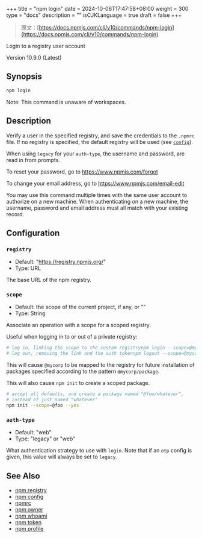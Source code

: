 +++
title = "npm login"
date = 2024-10-06T17:47:58+08:00
weight = 300
type = "docs"
description = ""
isCJKLanguage = true
draft = false
+++

> 原文：[https://docs.npmjs.com/cli/v10/commands/npm-login](https://docs.npmjs.com/cli/v10/commands/npm-login)

Login to a registry user account



Version 10.9.0 (Latest)

## Synopsis



```bash
npm login
```

Note: This command is unaware of workspaces.

## Description

Verify a user in the specified registry, and save the credentials to the `.npmrc` file. If no registry is specified, the default registry will be used (see [`config`](https://docs.npmjs.com/cli/v10/using-npm/config)).

When using `legacy` for your `auth-type`, the username and password, are read in from prompts.

To reset your password, go to https://www.npmjs.com/forgot

To change your email address, go to https://www.npmjs.com/email-edit

You may use this command multiple times with the same user account to authorize on a new machine. When authenticating on a new machine, the username, password and email address must all match with your existing record.

## Configuration

### `registry`

- Default: "https://registry.npmjs.org/"
- Type: URL

The base URL of the npm registry.

### `scope`

- Default: the scope of the current project, if any, or ""
- Type: String

Associate an operation with a scope for a scoped registry.

Useful when logging in to or out of a private registry:



```bash
# log in, linking the scope to the custom registrynpm login --scope=@mycorp --registry=https://registry.mycorp.com
# log out, removing the link and the auth tokennpm logout --scope=@mycorp
```

This will cause `@mycorp` to be mapped to the registry for future installation of packages specified according to the pattern `@mycorp/package`.

This will also cause `npm init` to create a scoped package.



```bash
# accept all defaults, and create a package named "@foo/whatever",
# instead of just named "whatever"
npm init --scope=@foo --yes
```

### `auth-type`

- Default: "web"
- Type: "legacy" or "web"

What authentication strategy to use with `login`. Note that if an `otp` config is given, this value will always be set to `legacy`.

## See Also

- [npm registry](https://docs.npmjs.com/cli/v10/using-npm/registry)
- [npm config](https://docs.npmjs.com/cli/v10/commands/npm-config)
- [npmrc](https://docs.npmjs.com/cli/v10/configuring-npm/npmrc)
- [npm owner](https://docs.npmjs.com/cli/v10/commands/npm-owner)
- [npm whoami](https://docs.npmjs.com/cli/v10/commands/npm-whoami)
- [npm token](https://docs.npmjs.com/cli/v10/commands/npm-token)
- [npm profile](https://docs.npmjs.com/cli/v10/commands/npm-profile)